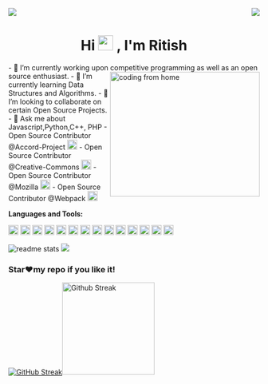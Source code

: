 <p>
  <a href="https://count.getloli.com/"><img src="https://count.getloli.com/get/@:Cronus1007"></a>
  <img src="https://weather-icon.journeyad.repl.co/@delhi?v=1" align="right">
</p>
<h1 align="center">Hi <img src="https://raw.githubusercontent.com/MartinHeinz/MartinHeinz/master/wave.gif" width="30px">
, I'm Ritish</h1>
- 🔭 I’m currently working upon competitive programming as well as an open source enthusiast. <img align="right" alt="coding from home" src= "https://camo.githubusercontent.com/410dd0b1b800cd1e13965237beee2a32474be978/68747470733a2f2f6d656469612e67697068792e636f6d2f6d656469612f4d3967624264396e6244724f5475314d71782f67697068792e676966" height = 250 width = 300/>
- 🌱 I’m currently learning Data Structures and Algorithms.
- 👯 I’m looking to collaborate on certain Open Source Projects.
- 💬 Ask me about Javascript,Python,C++, PHP
- Open Source Contributor @Accord-Project <code><img height="20" src="https://avatars.githubusercontent.com/u/29445438?v=4"></code>
- Open Source Contributor @Creative-Commons <code><img height="20" src="https://avatars.githubusercontent.com/u/3248958?v=4"></code>
- Open Source Contributor @Mozilla <code><img height="20" src="https://avatars.githubusercontent.com/u/131524?v=4"></code>
- Open Source Contributor @Webpack <code><img height="20" src="https://avatars.githubusercontent.com/u/2105791?v=4"></code>

**Languages and Tools:**  

<code><img height="20" src="https://html5hive.org/wp-content/uploads/2014/06/js_800x800-619x619.jpg.webp"></code>
<code><img height="20" src="https://upload.wikimedia.org/wikipedia/commons/thumb/c/c3/Python-logo-notext.svg/165px-Python-logo-notext.svg.png"></code>
<code><img height="20" src="https://img.icons8.com/dusk/64/000000/php-logo.png"/></code>
<code><img height="20" src="https://img.icons8.com/color/48/000000/c-plus-plus-logo.png"/></code>
<code><img height="20" src="https://img.icons8.com/color/48/000000/html-5--v1.png"/></code>
<code><img height="20" src="https://img.icons8.com/color/48/000000/css3.png"/></code>
<code><img height="20" src="https://upload.wikimedia.org/wikipedia/commons/thumb/a/a7/React-icon.svg/640px-React-icon.svg.png"></code>
<code><img height="20" src="https://img.icons8.com/color/48/000000/angularjs.png"/></code>
<code><img height="20" src="https://img.icons8.com/color/48/000000/vue-js.png"/></code>
<code><img height="20" src="https://sentry.io/_assets/logos/node-3424bd51a773808e4b2473878d45009ded79ac1a897b64de6fb68b8e0dd4a697.svg"></code>
<code><img height="20" src="https://sentry.io/_assets/logos/django-f6f336cde20615169bbf4441c748188dd9903908bc6af952df3bd8f899c55a41.svg"></code>
<code><img height="20" src="https://www.oracle.com/a/ocom/img/obic-java-cup.svg"></code>
<code><img height="20" src="https://www.postgresql.org/media/img/about/press/elephant.png"></code>
<code><img height="20" src="https://avatars3.githubusercontent.com/u/18133"></code>

<img src = "https://github-readme-stats.vercel.app/api?username=Cronus1007&&show_icons=true&theme=radical&count_private=true" alt="readme stats" />
<img src = "https://github-readme-stats.vercel.app/api/top-langs/?username=Cronus1007&layout=compact&theme=radical" >


### Star❤️my repo if you like it!

</div>


[![GitHub Streak](http://github-readme-streak-stats.herokuapp.com/?user=Cronus1007&theme=radical&count_private=true)](https://git.io/streak-stats)<img height="185" alt="Github Streak" src="https://camo.githubusercontent.com/797ae82e5bbab42afb65299666ccea8e4328bb6470407c14bcef614dab6fabe6/68747470733a2f2f6d65646961342e67697068792e636f6d2f6d656469612f5262444b61637a71576f76497567794a6d572f323030772e776562703f6369643d656366303565343779727a6e687964347731636e77626533686c696c706d6c733363306d7273796d68647a6d7a70357a267269643d323030772e77656270" data-canonical-src="https://media4.giphy.com/media/RbDKaczqWovIugyJmW/200w.webp?cid=ecf05e47yrznhyd4w1cnwbe3hlilpmls3c0mrsymhdzmzp5z&amp;rid=200w.webp" style="max-width:100%;">
